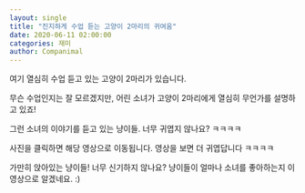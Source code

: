 ```yaml
---
layout: single
title: "진지하게 수업 듣는 고양이 2마리의 귀여움"
date: 2020-06-11 02:00:00
categories: 재미
author: Companimal
---
```


여기 열심히 수업 듣고 있는 고양이 2마리가 있습니다.

무슨 수업인지는 잘 모르겠지만, 어린 소녀가 고양이 2마리에게 열심히 무언가를 설명하고 있죠!

그런 소녀의 이야기를 듣고 있는 냥이들. 너무 귀엽지 않나요? ㅋㅋㅋㅋ

사진을 클릭하면 해당 영상으로 이동됩니다. 영상을 보면 더 귀엽답니다 ㅋㅋㅋㅋ

[](https://www.instagram.com/p/CAtQdLDJue6/?utm_source=ig_web_copy_link)

가만히 앉아있는 냥이들! 너무 신기하지 않나요? 냥이들이 얼마나 소녀를 좋아하는지 이 영상으로 알겠네요. :)
